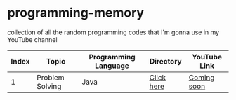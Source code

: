 # programming-memory

collection of all the random programming codes that I'm gonna use in my YouTube channel

| Index | Topic           | Programming Language | Directory                     | YouTube Link    |
| ----- | --------------- | -------------------- | ----------------------------- | --------------- |
| 1     | Problem Solving | Java                 | [Click here](./27_July_2022/) | [Coming soon]() |
